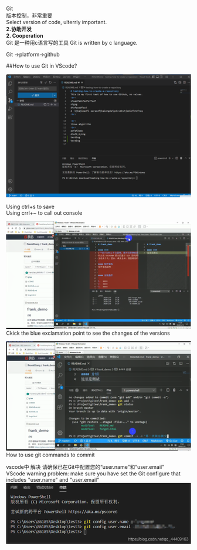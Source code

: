 Git  
版本控制，非常重要  
Select version of code, ulterrly important.  
**2.协助开发**  
**2. Cooperation**  
Git 是一种用c语言写的工具  Git is written by c language.  
  
Git ->platform->github  
  
##How to use Git in VScode?  
  
![1.1](https://github.com/knightsummon/B-S_introductory-course/blob/main/Photoes/Snipaste_2022-08-28_13-14-24.png)  
  
Using ctrl+s to save   
Using crrl+~ to call out console  
  
![1.2](https://github.com/knightsummon/B-S_introductory-course/blob/main/Photoes/Snipaste_2022-08-28_13-25-53.png)  
Ckick the blue exclamation point to see the changes of the versions  
  
![1.3](https://github.com/knightsummon/B-S_introductory-course/blob/main/Photoes/Snipaste_2022-08-28_13-34-35.png)  
How to use git commands to commit  
  
vscode中 解决 请确保已在Git中配置您的“user.name”和“user.email”  
VScode warning problem: make sure you have set the Git configure that includes "user.name" and "user.email"  
![1.4](https://github.com/knightsummon/B-S_introductory-course/blob/main/Photoes/20210222115501985.png)  
